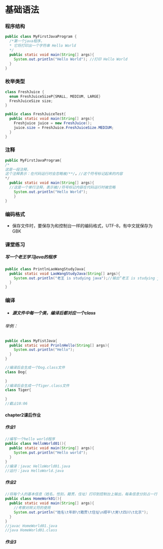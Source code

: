 # 基础语法

### 程序结构

```java
public class MyFirstJavaProgram {
  /*第一个java程序，
  * 它将打印出一个字符串 Hello World
  */
  public static void main(String[] args){
    System.out.println("Hello World"); //打印 Hello World
  }
}
```

### 枚举类型

```java
class FreshJuice {
  enum FreshJuiceSizeP{SMALL, MEDIUM, LARGE}
  FreshJuiceSize size;
}

public class FreshJuiceTest{
  public static void main(String[] args){
    Freshjuice juice = new FreshJuice();
    juice.size = FreshJuice.FreshJuiceSize.MEDIUM;
  }
}
```

### 注释

```java
public MyFirstJavaProgram{
/*
这是一段注释，
这个注释表示：在代码运行时会忽略被/**/，//这个符号标记起来的内容
*/
  public static void main(String[] args){
  //这是一个单行注释，表示被//符号标记内容在代码运行时被忽略
  	System.out.println("Hello World");
	}
}
```

### 编码格式

- 保存文件时，要保存为和控制台一样的编码格式，UTF-8，有中文就保存为GBK

### 课堂练习

##### 写一个老王学习java的程序

```java
public class PrintlnLaoWangStudyJava{
  public static void LaoWangStudyJava(String[] args){
    System.out.println("老王 is studying java");//输出“老王 is studying java”
  }
}
```

### 编译

- ##### 源文件中每一个类，编译后都对应一个class

###### 举例：

```java
public class MyFistJava{
  public static void PrinlnHello(String[] args){
    System.out.println("Hello");
  }
}

//编译后会生成一个Dog.class文件
class Dog{
  
}
//编译后会生成一个Tiger.class文件
class Tiger{
  
}
//截止10:06
```

#### chapter2课后作业

##### 作业1

```java
//编写一个hello world程序
public class HelloWorld01(){
  public static void main(String[] args){
    System.put.println("Hello world");
  }
}
//编译：javac HelloWorld01.java
//运行：java HelloWorld.java
```

##### 作业2

```java
//将每个人的基本信息（姓名，性别，籍贯，住址）打印到控制台上输出，每条信息分别占一行
public class HomeWork01(){
  public static void main(String[] args){
    //考察对转义符的使用
    System.out.println("姓名\t年龄\t籍贯\t住址\n顺平\t男\t四川\t北京");
  }
}
//javac HomeWorld01.java
//java HomeWorld01.class
```

##### 作业3

```

```

